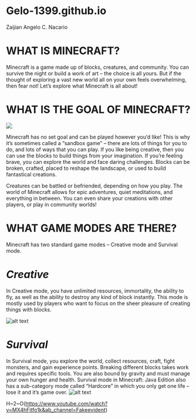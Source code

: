 # Gelo-1399.github.io
Zaijian Angelo C. Nacario
# WHAT IS MINECRAFT?
Minecraft is a game made up of blocks, creatures, and community. You can survive the night or build a work of art – the choice is all yours. But if the thought of exploring a vast new world all on your own feels overwhelming, then fear not! Let’s explore what Minecraft is all about!
# WHAT IS THE GOAL OF MINECRAFT?
![](https://www.bing.com/th/id/OGC.99198f5d6bb7344324f4004b105d815a?pid=1.7&rurl=http%3a%2f%2f31.media.tumblr.com%2ftumblr_m9t6deT4e41r7gs90o1_500.gif&ehk=Nt1aYbwVT9n1b%2bIzzT8%2bbNpwEFkbMouH5lyoMcZ7cGg%3d)

Minecraft has no set goal and can be played however you’d like! This is why it’s sometimes called a “sandbox game” – there are lots of things for you to do, and lots of ways that you can play. If you like being creative, then you can use the blocks to build things from your imagination. If you’re feeling brave, you can explore the world and face daring challenges. Blocks can be broken, crafted, placed to reshape the landscape, or used to build fantastical creations. 

Creatures can be battled or befriended, depending on how you play. The world of Minecraft allows for epic adventures, quiet meditations, and everything in between. You can even share your creations with other players, or play in community worlds!
# WHAT GAME MODES ARE THERE?
Minecraft has two standard game modes – Creative mode and Survival mode. 

# *Creative*

In Creative mode, you have unlimited resources, immortality, the ability to fly, as well as the ability to destroy any kind of block instantly. This mode is mostly used by players who want to focus on the sheer pleasure of creating things with blocks.

![alt text](https://www.bing.com/th/id/OGC.940ed5db450c0daae6206bfdaf64cbb0?pid=1.7&rurl=http%3a%2f%2f25.media.tumblr.com%2f34ae76771ee2d286ddbb00a615f3712e%2ftumblr_mqcilsJI1s1rpm29co1_500.gif&ehk=0wtOxgkmHK4i%2fFqLOlAkDP4heDKZ2aSIZAJISiwguk8%3d)

# *Survival*

In Survival mode, you explore the world, collect resources, craft, fight monsters, and gain experience points. Breaking different blocks takes work and requires specific tools. You are also bound by gravity and must manage your own hunger and health. Survival mode in Minecraft: Java Edition also has a sub-category mode called “Hardcore” in which you only get one life – lose it and it’s game over.
![alt text](https://www.bing.com/th/id/OGC.beaa776788318ffa9adf475282e18bb5?pid=1.7&rurl=https%3a%2f%2fwww.icegif.com%2fwp-content%2fuploads%2fminecraft-icegif-9.gif&ehk=sGXV0v%2f%2fgUwT49aUPyvnnMH8ODXk%2frvWS9jPKUUvSe0%3d)

H~2~O(https://www.youtube.com/watch?v=MX4hFitfo1k&ab_channel=Fakeevident)
